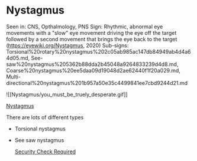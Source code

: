 # Nystagmus

Seen in: CNS, Opthalmology, PNS
Sign: Rhythmic, abnormal eye movements with a "slow" eye movement driving the eye off the target followed by a second movement that brings the eye back to the target (https://eyewiki.org/Nystagmus, 2020)
Sub-signs: Torsional%20rotary%20nystagmus%202c05ab985ac147db84949ab4d4a64d05.md, See-saw%20nystagmus%205362b88dda2b45048a9264833239d4d8.md, Coarse%20nystagmus%20ee5daa09d19048d2ae62440f1f20a029.md, Multi-directional%20nystagmus%201b957a50e35c4499841ee7cbd9244d21.md

![[Nystagmus/you_must_be_truely_desperate.gif]]

[Nystagmus](https://eyewiki.org/Nystagmus)

There are lots of different types

- Torsional nystagmus
- See saw nystagmus

    [Security Check Required](https://www.facebook.com/watch/?v=10154993413353462)
